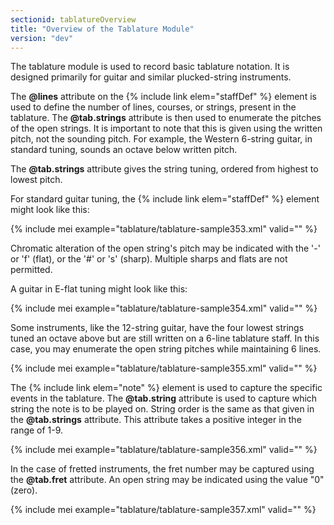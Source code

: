 ```yaml
---
sectionid: tablatureOverview
title: "Overview of the Tablature Module"
version: "dev"
---
```


The tablature module is used to record basic tablature notation. It is designed primarily for guitar and similar plucked-string instruments.

The **@lines** attribute on the {% include link elem="staffDef" %} element is used to define the number of lines, courses, or strings, present in the tablature. The **@tab.strings** attribute is then used to enumerate the pitches of the open strings. It is important to note that this is given using the written pitch, not the sounding pitch. For example, the Western 6-string guitar, in standard tuning, sounds an octave below written pitch.

The **@tab.strings** attribute gives the string tuning, ordered from highest to lowest pitch.

For standard guitar tuning, the {% include link elem="staffDef" %} element might look like this:

{% include mei example="tablature/tablature-sample353.xml" valid="" %}

Chromatic alteration of the open string's pitch may be indicated with the '-' or 'f' (flat), or the '#' or 's' (sharp). Multiple sharps and flats are not permitted.

A guitar in E-flat tuning might look like this:

{% include mei example="tablature/tablature-sample354.xml" valid="" %}

Some instruments, like the 12-string guitar, have the four lowest strings tuned an octave above but are still written on a 6-line tablature staff. In this case, you may enumerate the open string pitches while maintaining 6 lines.

{% include mei example="tablature/tablature-sample355.xml" valid="" %}

The {% include link elem="note" %} element is used to capture the specific events in the tablature. The **@tab.string** attribute is used to capture which string the note is to be played on. String order is the same as that given in the **@tab.strings** attribute. This attribute takes a positive integer in the range of 1-9.

{% include mei example="tablature/tablature-sample356.xml" valid="" %}

In the case of fretted instruments, the fret number may be captured using the **@tab.fret** attribute. An open string may be indicated using the value "0" (zero).

{% include mei example="tablature/tablature-sample357.xml" valid="" %}
